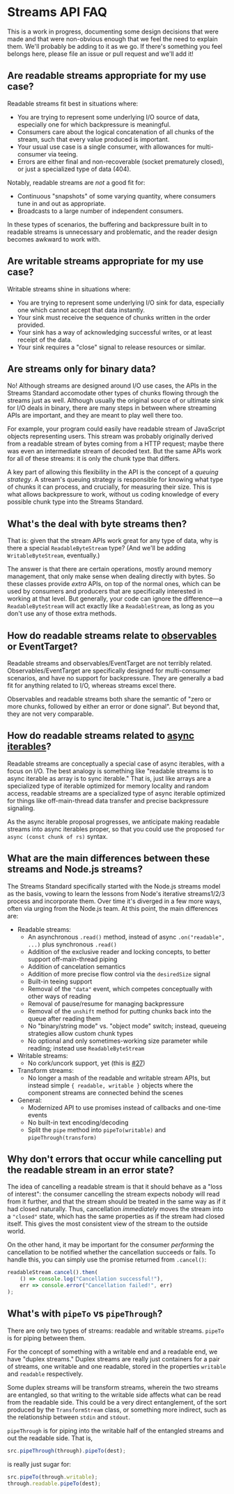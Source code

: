 # Streams API FAQ

This is a work in progress, documenting some design decisions that were made and that were non-obvious enough that we feel the need to explain them. We'll probably be adding to it as we go. If there's something you feel belongs here, please file an issue or pull request and we'll add it!

## Are readable streams appropriate for my use case?

Readable streams fit best in situations where:

- You are trying to represent some underlying I/O source of data, especially one for which backpressure is meaningful.
- Consumers care about the logical concatenation of all chunks of the stream, such that every value produced is important.
- Your usual use case is a single consumer, with allowances for multi-consumer via teeing.
- Errors are either final and non-recoverable (socket prematurely closed), or just a specialized type of data (404).

Notably, readable streams are _not_ a good fit for:

- Continuous "snapshots" of some varying quantity, where consumers tune in and out as appropriate.
- Broadcasts to a large number of independent consumers.

In these types of scenarios, the buffering and backpressure built in to readable streams is unnecessary and problematic, and the reader design becomes awkward to work with.

## Are writable streams appropriate for my use case?

Writable streams shine in situations where:

- You are trying to represent some underlying I/O sink for data, especially one which cannot accept that data instantly.
- Your sink must receive the sequence of chunks written in the order provided.
- Your sink has a way of acknowledging successful writes, or at least receipt of the data.
- Your sink requires a "close" signal to release resources or similar.

## Are streams only for binary data?

No! Although streams are designed around I/O use cases, the APIs in the Streams Standard accomodate other types of chunks flowing through the streams just as well. Although usually the original source of or ultimate sink for I/O deals in binary, there are many steps in between where streaming APIs are important, and they are meant to play well there too.

For example, your program could easily have readable stream of JavaScript objects representing users. This stream was probably originally derived from a readable stream of bytes coming from a HTTP request; maybe there was even an intermediate stream of decoded text. But the same APIs work for all of these streams: it is only the chunk type that differs.

A key part of allowing this flexibility in the API is the concept of a _queuing strategy_. A stream's queuing strategy is responsible for knowing what type of chunks it can process, and crucially, for measuring their size. This is what allows backpressure to work, without us coding knowledge of every possible chunk type into the Streams Standard.

## What's the deal with byte streams then?

That is: given that the stream APIs work great for any type of data, why is there a special `ReadableByteStream` type? (And we'll be adding `WritableByteStream`, eventually.)

The answer is that there are certain operations, mostly around memory management, that only make sense when dealing directly with bytes. So these classes provide _extra_ APIs, on top of the normal ones, which can be used by consumers and producers that are specifically interested in working at that level. But generally, your code can ignore the difference—a `ReadableByteStream` will act exactly like a `ReadableStream`, as long as you don't use any of those extra methods.

## How do readable streams relate to [observables](https://github.com/zenparsing/es-observable) or EventTarget?

Readable streams and observables/EventTarget are not terribly related. Observables/EventTarget are specifically designed for multi-consumer scenarios, and have no support for backpressure. They are generally a bad fit for anything related to I/O, whereas streams excel there.

Observables and readable streams both share the semantic of "zero or more chunks, followed by either an error or done signal". But beyond that, they are not very comparable.

## How do readable streams related to [async iterables](https://github.com/zenparsing/async-iteration/)?

Readable streams are conceptually a special case of async iterables, with a focus on I/O. The best analogy is something like "readable streams is to async iterable as array is to sync iterable." That is, just like arrays are a specialized type of iterable optimized for memory locality and random access, readable streams are a specialized type of async iterable optimized for things like off-main-thread data transfer and precise backpressure signaling.

As the async iterable proposal progresses, we anticipate making readable streams into async iterables proper, so that you could use the proposed `for async (const chunk of rs)` syntax.

## What are the main differences between these streams and Node.js streams?

The Streams Standard specifically started with the Node.js streams model as the basis, vowing to learn the lessons from Node's iterative streams1/2/3 process and incorporate them. Over time it's diverged in a few more ways, often via urging from the Node.js team. At this point, the main differences are:

- Readable streams:
  - An asynchronous `.read()` method, instead of async `.on("readable", ...)` plus synchronous `.read()`
  - Addition of the exclusive reader and locking concepts, to better support off-main-thread piping
  - Addition of cancelation semantics
  - Addition of more precise flow control via the `desiredSize` signal
  - Built-in teeing support
  - Removal of the `"data"` event, which competes conceptually with other ways of reading
  - Removal of pause/resume for managing backpressure
  - Removal of the `unshift` method for putting chunks back into the queue after reading them
  - No "binary/string mode" vs. "object mode" switch; instead, queueing strategies allow custom chunk types
  - No optional and only sometimes-working size parameter while reading; instead use `ReadableByteStream`
- Writable streams:
  - No cork/uncork support, yet (this is [#27](https://github.com/whatwg/streams/issues/27))
- Transform streams:
  - No longer a mash of the readable and writable stream APIs, but instead simple `{ readable, writable }` objects where the component streams are connected behind the scenes
- General:
  - Modernized API to use promises instead of callbacks and one-time events
  - No built-in text encoding/decoding
  - Split the `pipe` method into `pipeTo(writable)` and `pipeThrough(transform)`

## Why don't errors that occur while cancelling put the readable stream in an error state?

The idea of cancelling a readable stream is that it should behave as a "loss of interest": the consumer cancelling the stream expects nobody will read from it further, and that the stream should be treated in the same way as if it had closed naturally. Thus, cancellation _immediately_ moves the stream into a `"closed"` state, which has the same properties as if the stream had closed itself. This gives the most consistent view of the stream to the outside world.

On the other hand, it may be important for the consumer _performing_ the cancellation to be notified whether the cancellation succeeds or fails. To handle this, you can simply use the promise returned from `.cancel()`:

```js
readableStream.cancel().then(
    () => console.log("Cancellation successful!"),
    err => console.error("Cancellation failed!", err)
);
```

## What's with `pipeTo` vs `pipeThrough`?

There are only two types of streams: readable and writable streams. `pipeTo` is for piping between them.

For the concept of something with a writable end and a readable end, we have "duplex streams." Duplex streams are really just containers for a pair of streams, one writable and one readable, stored in the properties `writable` and `readable` respectively.

Some duplex streams will be transform streams, wherein the two streams are entangled, so that writing to the writable side affects what can be read from the readable side. This could be a very direct entanglement, of the sort produced by the `TransformStream` class, or something more indirect, such as the relationship between `stdin` and `stdout`.

`pipeThrough` is for piping into the writable half of the entangled streams and out the readable side. That is,

```js
src.pipeThrough(through).pipeTo(dest);
```

is really just sugar for:

```js
src.pipeTo(through.writable);
through.readable.pipeTo(dest);
```
